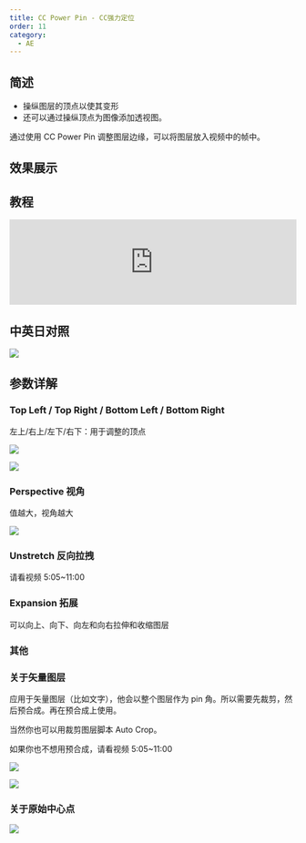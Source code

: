 ```yaml
---
title: CC Power Pin - CC强力定位
order: 11
category:
  - AE
---
```


## 简述

- 操纵图层的顶点以使其变形
- 还可以通过操纵顶点为图像添加透视图。

通过使用 CC Power Pin 调整图层边缘，可以将图层放入视频中的帧中。

## 效果展示

## 教程

<iframe src="https://player.bilibili.com/player.html?bvid=BV1e34y1X7Vj&page=20&high_quality=1" width="100%" allowfullscreen="allowfullscreen" frameborder="0"></iframe>

## 中英日对照

![](https://mir.yuelili.com/wp-content/uploads/user/AE/effects/AE-Effects-Distort-CC_Power_Pin.png)

## 参数详解

### Top Left / Top Right / Bottom Left / Bottom Right

左上/右上/左下/右下：用于调整的顶点

![](https://cdn.yuelili.com/20211222172611.png)

![](https://cdn.yuelili.com/20211222172621.png)

### Perspective 视角

值越大，视角越大

![](https://cdn.yuelili.com/20211222172648.png)

### Unstretch 反向拉拽

请看视频 5:05~11:00

### Expansion 拓展

可以向上、向下、向左和向右拉伸和收缩图层

### 其他

### 关于矢量图层

应用于矢量图层（比如文字），他会以整个图层作为 pin 角。所以需要先裁剪，然后预合成。再在预合成上使用。

当然你也可以用裁剪图层脚本 Auto Crop。

如果你也不想用预合成，请看视频 5:05~11:00

![](https://cdn.yuelili.com/20211222173805.png)

![](https://cdn.yuelili.com/20211222173839.png)

### 关于原始中心点

![](https://cdn.yuelili.com/20211222174117.png)

